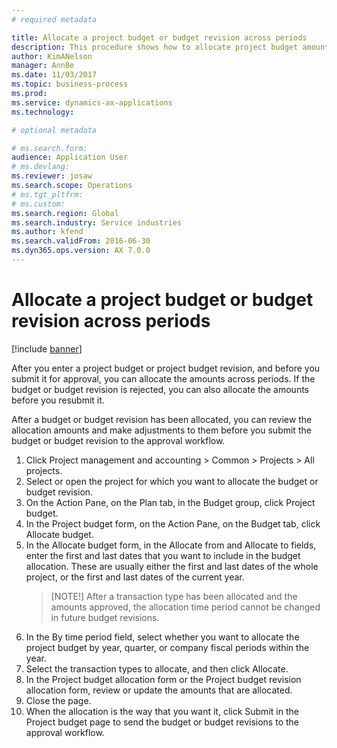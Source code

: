 ```yaml
--- 
# required metadata 

title: Allocate a project budget or budget revision across periods
description: This procedure shows how to allocate project budget amounts across periods.
author: KimANelson
manager: AnnBe 
ms.date: 11/03/2017
ms.topic: business-process 
ms.prod:  
ms.service: dynamics-ax-applications 
ms.technology:  

# optional metadata 

# ms.search.form:   
audience: Application User 
# ms.devlang:  
ms.reviewer: josaw
ms.search.scope: Operations 
# ms.tgt_pltfrm:  
# ms.custom:  
ms.search.region: Global
ms.search.industry: Service industries
ms.author: kfend
ms.search.validFrom: 2016-06-30 
ms.dyn365.ops.version: AX 7.0.0 
---
```

# Allocate a project budget or budget revision across periods

[!include [banner](../../includes/banner.md)]

After you enter a project budget or project budget revision, and before you submit it for approval, you can allocate the amounts across 
periods. If the budget or budget revision is rejected, you can also allocate the amounts before you resubmit it. 

After a budget or budget revision has been allocated, you can review the allocation amounts and make adjustments to them before you 
submit the budget or budget revision to the approval workflow. 

1. Click Project management and accounting > Common > Projects > All projects. 
2. Select or open the project for which you want to allocate the budget or budget revision. 
3. On the Action Pane, on the Plan tab, in the Budget group, click Project budget. 
4. In the Project budget form, on the Action Pane, on the Budget tab, click Allocate budget. 
5. In the Allocate budget form, in the Allocate from and Allocate to fields, enter the first and last dates that you want to include 
   in the budget allocation. These are usually either the first and last dates of the whole project, or the first and last dates of the
   current year.  
   > [NOTE!]
   > After a transaction type has been allocated and the amounts approved, the allocation time period cannot be changed in future budget 
   revisions. 
6. In the By time period field, select whether you want to allocate the project budget by year, quarter, or company fiscal periods 
   within the year.
7. Select the transaction types to allocate, and then click Allocate. 
8. In the Project budget allocation form or the Project budget revision allocation form, review or update the amounts that are allocated. 
9. Close the page.
10. When the allocation is the way that you want it, click Submit in the Project budget page to send the budget or budget revisions to 
    the approval workflow.  


